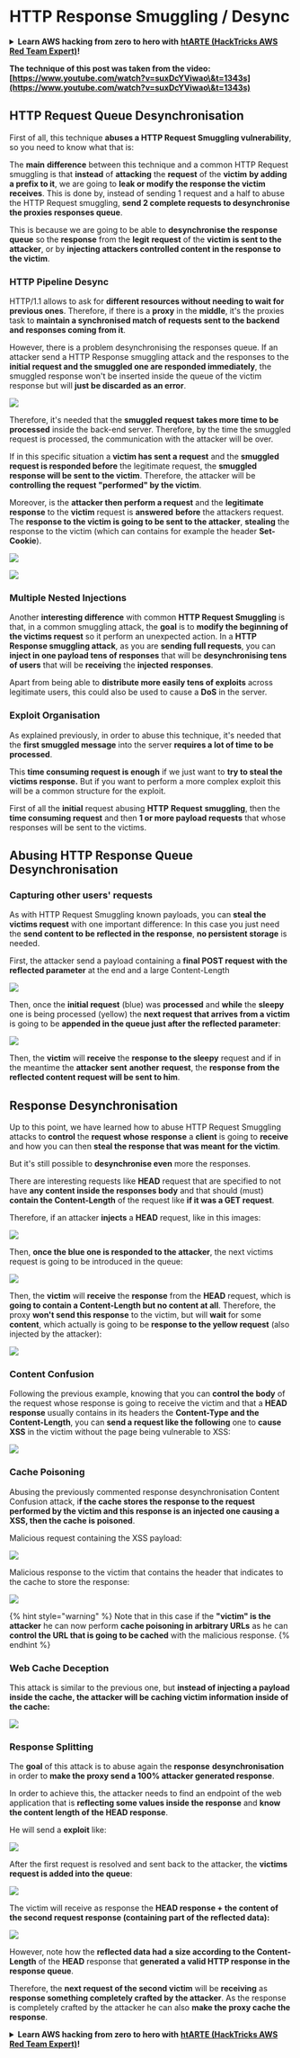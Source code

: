 # HTTP Response Smuggling / Desync

<details>

<summary><strong>Learn AWS hacking from zero to hero with</strong> <a href="https://training.hacktricks.xyz/courses/arte"><strong>htARTE (HackTricks AWS Red Team Expert)</strong></a><strong>!</strong></summary>

Other ways to support HackTricks:

* If you want to see your **company advertised in HackTricks** or **download HackTricks in PDF** Check the [**SUBSCRIPTION PLANS**](https://github.com/sponsors/carlospolop)!
* Get the [**official PEASS & HackTricks swag**](https://peass.creator-spring.com)
* Discover [**The PEASS Family**](https://opensea.io/collection/the-peass-family), our collection of exclusive [**NFTs**](https://opensea.io/collection/the-peass-family)
* **Join the** 💬 [**Discord group**](https://discord.gg/hRep4RUj7f) or the [**telegram group**](https://t.me/peass) or **follow** me on **Twitter** 🐦 [**@carlospolopm**](https://twitter.com/carlospolopm)**.**
* **Share your hacking tricks by submitting PRs to the** [**HackTricks**](https://github.com/carlospolop/hacktricks) and [**HackTricks Cloud**](https://github.com/carlospolop/hacktricks-cloud) github repos.

</details>

**The technique of this post was taken from the video: [https://www.youtube.com/watch?v=suxDcYViwao\&t=1343s](https://www.youtube.com/watch?v=suxDcYViwao\&t=1343s)**


## HTTP Request Queue Desynchronisation

First of all, this technique **abuses a HTTP Request Smuggling vulnerability**, so you need to know what that is:

The **main** **difference** between this technique and a common HTTP Request smuggling is that **instead** of **attacking** the **request** of the **victim** **by adding a prefix to it**, we are going to **leak or modify the response the victim receives**. This is done by, instead of sending 1 request and a half to abuse the HTTP Request smuggling, **send 2 complete requests to desynchronise the proxies responses queue**.

This is because we are going to be able to **desynchronise the response queue** so the **response** from the **legit** **request** of the **victim is sent to the attacker**, or by **injecting attackers controlled content in the response to the victim**.

### HTTP Pipeline Desync

HTTP/1.1 allows to ask for **different resources without needing to wait for previous ones**. Therefore, if there is a **proxy** in the **middle**, it's the proxies task to **maintain a synchronised match of requests sent to the backend and responses coming from it**.

However, there is a problem desynchronising the responses queue. If an attacker send a HTTP Response smuggling attack and the responses to the **initial request and the smuggled one are responded immediately**, the smuggled response won't be inserted inside the queue of the victim response but will **just be discarded as an error**.

![](<../.gitbook/assets/image (635) (1) (1) (1).png>)

Therefore, it's needed that the **smuggled** **request** **takes more time to be processed** inside the back-end server. Therefore, by the time the smuggled request is processed, the communication with the attacker will be over.

If in this specific situation a **victim has sent a request** and the **smuggled request is responded before** the legitimate request, the **smuggled response will be sent to the victim**. Therefore, the attacker will be **controlling the request "performed" by the victim**.

Moreover, is the **attacker then perform a request** and the **legitimate response** to the **victim** request is **answered** **before** the attackers request. The **response to the victim is going to be sent to the attacker**, **stealing** the response to the victim (which can contains for example the header **Set-Cookie**).

![](<../.gitbook/assets/image (658) (1).png>)

![](<../.gitbook/assets/image (655) (1) (1) (1).png>)

### Multiple Nested Injections

Another **interesting difference** with common **HTTP Request Smuggling** is that, in a common smuggling attack, the **goal** is to **modify the beginning of the victims request** so it perform an unexpected action. In a **HTTP Response smuggling attack**, as you are **sending full requests**, you can **inject in one payload tens of responses** that will be **desynchronising tens of users** that will be **receiving** the **injected** **responses**.

Apart from being able to **distribute more easily tens of exploits** across legitimate users, this could also be used to cause a **DoS** in the server.

### Exploit Organisation

As explained previously, in order to abuse this technique, it's needed that the **first smuggled message** into the server **requires a lot of time to be processed**.

This **time consuming request is enough** if we just want to **try to steal the victims response.** But if you want to perform a more complex exploit this will be a common structure for the exploit.

First of all the **initial** request abusing **HTTP** **Request** **smuggling**, then the **time consuming request** and then **1 or more payload requests** that whose responses will be sent to the victims.

## Abusing HTTP Response Queue Desynchronisation

### Capturing other users' requests <a href="#capturing-other-users-requests" id="capturing-other-users-requests"></a>

As with HTTP Request Smuggling known payloads, you can **steal the victims request** with one important difference: In this case you just need the **send content to be reflected in the response**, **no persistent storage** is needed.

First, the attacker send a payload containing a **final POST request with the reflected parameter** at the end and a large Content-Length

![](<../.gitbook/assets/image (625).png>)

Then, once the **initial request** (blue) was **processed** and **while** the **sleepy** one is being processed (yellow) the **next request that arrives from a victim** is going to be **appended in the queue just after the reflected parameter**:

![](<../.gitbook/assets/image (634) (1).png>)

Then, the **victim** will **receive** the **response to the sleepy** request and if in the meantime the **attacker** **sent** **another** **request**, the **response from the reflected content request will be sent to him**.

## Response Desynchronisation

Up to this point, we have learned how to abuse HTTP Request Smuggling attacks to **control** the **request** **whose** **response** a **client** is going to **receive** and how you can then **steal the response that was meant for the victim**.

But it's still possible to **desynchronise even** more the responses.

There are interesting requests like **HEAD** request that are specified to not have **any content inside the responses body** and that should (must) **contain the Content-Length** of the request like **if it was a GET request**.

Therefore, if an attacker **injects** a **HEAD** request, like in this images:

![](<../.gitbook/assets/image (626).png>)

Then, **once the blue one is responded to the attacker**, the next victims request is going to be introduced in the queue:

![](<../.gitbook/assets/image (651) (1) (1) (1) (1) (1) (1).png>)

Then, the **victim** will **receive** the **response** from the **HEAD** request, which is **going to contain a Content-Length but no content at all**. Therefore, the proxy **won't send this response** to the victim, but will **wait** for some **content**, which actually is going to be **response to the yellow request** (also injected by the attacker):

![](<../.gitbook/assets/image (627) (1).png>)

### Content Confusion

Following the previous example, knowing that you can **control the body** of the request whose response is going to receive the victim and that a **HEAD** **response** usually contains in its headers the **Content-Type and the Content-Length**, you can **send a request like the following** one to **cause XSS** in the victim without the page being vulnerable to XSS:

![](<../.gitbook/assets/image (654) (1) (1) (1) (1).png>)

### Cache Poisoning

Abusing the previously commented response desynchronisation Content Confusion attack, i**f the cache stores the response to the request performed by the victim and this response is an injected one causing a XSS, then the cache is poisoned**.

Malicious request containing the XSS payload:

![](<../.gitbook/assets/image (644) (1).png>)

Malicious response to the victim that contains the header that indicates to the cache to store the response:

![](<../.gitbook/assets/image (629) (1).png>)

{% hint style="warning" %}
Note that in this case if the **"victim" is the attacker** he can now perform **cache poisoning in arbitrary URLs** as he can **control the URL that is going to be cached** with the malicious response.
{% endhint %}

### Web Cache Deception

This attack is similar to the previous one, but **instead of injecting a payload inside the cache, the attacker will be caching victim information inside of the cache:**

![](<../.gitbook/assets/image (643) (1) (1).png>)

### Response Splitting

The **goal** of this attack is to abuse again the **response** **desynchronisation** in order to **make the proxy send a 100% attacker generated response**.

In order to achieve this, the attacker needs to find an endpoint of the web application that is **reflecting some values inside the response** and **know the content length of the HEAD response**.

He will send a **exploit** like:

![](<../.gitbook/assets/image (649) (1) (1) (1).png>)

After the first request is resolved and sent back to the attacker, the **victims request is added into the queue**:

![](<../.gitbook/assets/image (661) (1) (1) (1).png>)

The victim will receive as response the **HEAD response + the content of the second request response (containing part of the reflected data):**

![](<../.gitbook/assets/image (633) (1).png>)

However, note how the **reflected data had a size according to the Content-Length** of the **HEAD** response that **generated a valid HTTP response in the response queue**.

Therefore, the **next request of the second victim** will be **receiving** as **response something completely crafted by the attacker**. As the response is completely crafted by the attacker he can also **make the proxy cache the response**.


<details>

<summary><strong>Learn AWS hacking from zero to hero with</strong> <a href="https://training.hacktricks.xyz/courses/arte"><strong>htARTE (HackTricks AWS Red Team Expert)</strong></a><strong>!</strong></summary>

Other ways to support HackTricks:

* If you want to see your **company advertised in HackTricks** or **download HackTricks in PDF** Check the [**SUBSCRIPTION PLANS**](https://github.com/sponsors/carlospolop)!
* Get the [**official PEASS & HackTricks swag**](https://peass.creator-spring.com)
* Discover [**The PEASS Family**](https://opensea.io/collection/the-peass-family), our collection of exclusive [**NFTs**](https://opensea.io/collection/the-peass-family)
* **Join the** 💬 [**Discord group**](https://discord.gg/hRep4RUj7f) or the [**telegram group**](https://t.me/peass) or **follow** me on **Twitter** 🐦 [**@carlospolopm**](https://twitter.com/carlospolopm)**.**
* **Share your hacking tricks by submitting PRs to the** [**HackTricks**](https://github.com/carlospolop/hacktricks) and [**HackTricks Cloud**](https://github.com/carlospolop/hacktricks-cloud) github repos.

</details>
